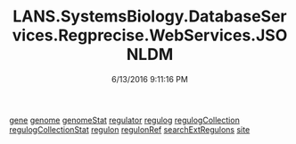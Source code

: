 ﻿---
title: LANS.SystemsBiology.DatabaseServices.Regprecise.WebServices.JSONLDM
date: 6/13/2016 9:11:16 PM
---

[gene](T-LANS.SystemsBiology.DatabaseServices.Regprecise.WebServices.JSONLDM.gene.html)
[genome](T-LANS.SystemsBiology.DatabaseServices.Regprecise.WebServices.JSONLDM.genome.html)
[genomeStat](T-LANS.SystemsBiology.DatabaseServices.Regprecise.WebServices.JSONLDM.genomeStat.html)
[regulator](T-LANS.SystemsBiology.DatabaseServices.Regprecise.WebServices.JSONLDM.regulator.html)
[regulog](T-LANS.SystemsBiology.DatabaseServices.Regprecise.WebServices.JSONLDM.regulog.html)
[regulogCollection](T-LANS.SystemsBiology.DatabaseServices.Regprecise.WebServices.JSONLDM.regulogCollection.html)
[regulogCollectionStat](T-LANS.SystemsBiology.DatabaseServices.Regprecise.WebServices.JSONLDM.regulogCollectionStat.html)
[regulon](T-LANS.SystemsBiology.DatabaseServices.Regprecise.WebServices.JSONLDM.regulon.html)
[regulonRef](T-LANS.SystemsBiology.DatabaseServices.Regprecise.WebServices.JSONLDM.regulonRef.html)
[searchExtRegulons](T-LANS.SystemsBiology.DatabaseServices.Regprecise.WebServices.JSONLDM.searchExtRegulons.html)
[site](T-LANS.SystemsBiology.DatabaseServices.Regprecise.WebServices.JSONLDM.site.html)
